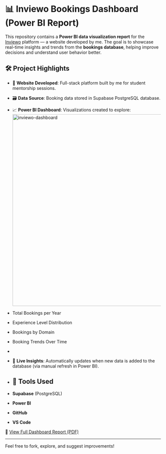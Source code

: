 # 📊 Inviewo Bookings Dashboard (Power BI Report)

This repository contains a **Power BI data visualization report** for the [Inviewo](https://inviewo.com) platform — a website developed by me. The goal is to showcase real-time insights and trends from the **bookings database**, helping improve decisions and understand user behavior better.

## 🛠️ Project Highlights

- 🔧 **Website Developed**: Full-stack platform built by me for student mentorship sessions.
- 🗃️ **Data Source**: Booking data stored in Supabase PostgreSQL database.
- 📈 **Power BI Dashboard**: Visualizations created to explore:
  <img width="621" alt="inviewo-dashboard" src="https://github.com/user-attachments/assets/47412871-0291-44e5-9bf1-5d21061d99a6" />

- Total Bookings per Year
- Experience Level Distribution
- Bookings by Domain
- Booking Trends Over Time
- 
- 🔄 **Live Insights**: Automatically updates when new data is added to the database (via manual refresh in Power BI).

- ## 📌 Tools Used

- **Supabase** (PostgreSQL)
- **Power BI**
- **GitHub**
- **VS Code**

📄 [View Full Dashboard Report (PDF)](inviewo-data-visualization.pdf)

---

Feel free to fork, explore, and suggest improvements!


